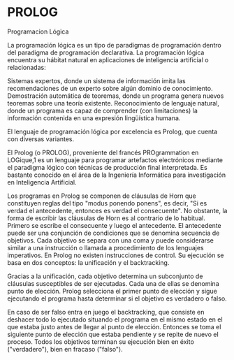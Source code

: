 # PROLOG
Programacion Lógica

La programación lógica es un tipo de paradigmas de programación dentro del paradigma de programación declarativa. 
La programación lógica encuentra su hábitat natural en aplicaciones de inteligencia artificial o relacionadas:

Sistemas expertos, donde un sistema de información imita las recomendaciones de un experto sobre algún dominio de conocimiento.
Demostración automática de teoremas, donde un programa genera nuevos teoremas sobre una teoría existente.
Reconocimiento de lenguaje natural, donde un programa es capaz de comprender (con limitaciones) la información contenida en una expresión lingüística humana.

El lenguaje de programación lógica por excelencia es Prolog, que cuenta con diversas variantes. 

El Prolog (o PROLOG), proveniente del francés PROgrammation en LOGique,1​ es un lenguaje para programar artefactos electrónicos mediante el paradigma lógico con técnicas de producción final interpretada. Es bastante conocido en el área de la Ingeniería Informática para investigación en Inteligencia Artificial.

Los programas en Prolog se componen de cláusulas de Horn que constituyen reglas del tipo "modus ponendo ponens", es decir, "Si es verdad el antecedente, entonces es verdad el consecuente". No obstante, la forma de escribir las cláusulas de Horn es al contrario de lo habitual. Primero se escribe el consecuente y luego el antecedente. El antecedente puede ser una conjunción de condiciones que se denomina secuencia de objetivos. Cada objetivo se separa con una coma y puede considerarse similar a una instrucción o llamada a procedimiento de los lenguajes imperativos. En Prolog no existen instrucciones de control. Su ejecución se basa en dos conceptos: la unificación y el backtracking.

Gracias a la unificación, cada objetivo determina un subconjunto de cláusulas susceptibles de ser ejecutadas. Cada una de ellas se denomina punto de elección. Prolog selecciona el primer punto de elección y sigue ejecutando el programa hasta determinar si el objetivo es verdadero o falso.

En caso de ser falso entra en juego el backtracking, que consiste en deshacer todo lo ejecutado situando el programa en el mismo estado en el que estaba justo antes de llegar al punto de elección. Entonces se toma el siguiente punto de elección que estaba pendiente y se repite de nuevo el proceso. Todos los objetivos terminan su ejecución bien en éxito ("verdadero"), bien en fracaso ("falso").
